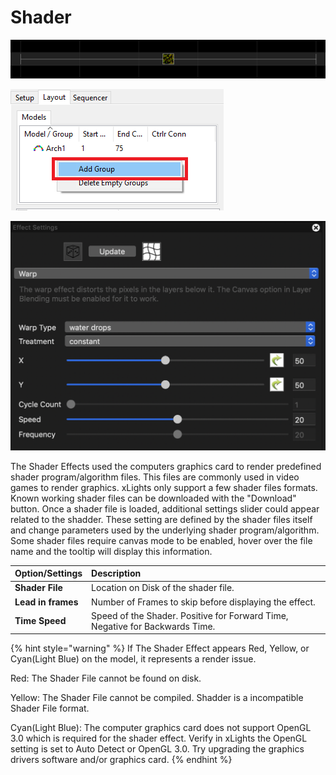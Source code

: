 # Shader

![Icon](../../.gitbook/assets/image%20%28406%29.png)

![](../../.gitbook/assets/image%20%28291%29.png)

![](../../.gitbook/assets/image%20%28134%29.png)

The Shader Effects used the computers graphics card to render predefined shader program/algorithm files. This files are commonly used in video games to render graphics. xLights only support a few shader files formats. Known working shader files can be downloaded with the "Download" button. Once a shader file is loaded, additional settings slider could appear related to the shadder. These setting are defined by the shader files itself and change parameters used by the underlying shader program/algorithm. Some shader files require canvas mode to be enabled, hover over the file name and the tooltip will display this information.

| Option/Settings | Description |
| :--- | :--- |
| **Shader File** | Location on Disk of the shader file. |
| **Lead in frames** | Number of Frames to skip before displaying the effect. |
| **Time Speed** | Speed of the Shader. Positive for Forward Time, Negative for Backwards Time. |

{% hint style="warning" %}
If The Shader Effect appears Red, Yellow, or Cyan\(Light Blue\) on the model, it represents a render issue.

Red: The Shader File cannot be found on disk.

Yellow: The Shader File cannot be compiled. Shadder is a incompatible Shader File format.

Cyan\(Light Blue\): The computer graphics card does not support OpenGL 3.0 which is required for the shader effect. Verify in xLights the OpenGL setting is set to Auto Detect or OpenGL 3.0. Try upgrading the graphics drivers software and/or graphics card.
{% endhint %}


